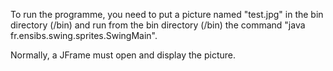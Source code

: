 To run the programme, you need to put a picture named "test.jpg" in the bin directory (/bin) and run from the bin directory (/bin) the command "java fr.ensibs.swing.sprites.SwingMain".

Normally, a JFrame must open and display the picture.